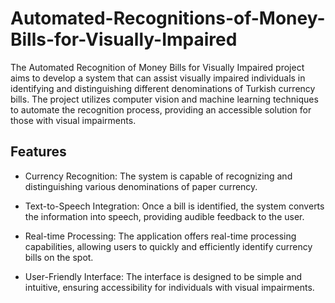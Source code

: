 # Automated-Recognitions-of-Money-Bills-for-Visually-Impaired

The Automated Recognition of Money Bills for Visually Impaired project aims to develop a system that can assist visually impaired individuals in identifying and distinguishing different denominations of Turkish currency bills. The project utilizes computer vision and machine learning techniques to automate the recognition process, providing an accessible solution for those with visual impairments.

## Features
- Currency Recognition: The system is capable of recognizing and distinguishing various denominations of paper currency.

- Text-to-Speech Integration: Once a bill is identified, the system converts the information into speech, providing audible feedback to the user.

- Real-time Processing: The application offers real-time processing capabilities, allowing users to quickly and efficiently identify currency bills on the spot.

- User-Friendly Interface: The interface is designed to be simple and intuitive, ensuring accessibility for individuals with visual impairments.
